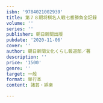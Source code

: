 ```yaml
---
isbn: '9784021002939'
title: 第７８期将棋名人戦七番勝負全記録
volume: ''
series: ''
publisher: 朝日新聞出版
pubdate: '2020-11-06'
cover: ''
author: 朝日新聞文化くらし報道部／著
description: ''
price: '1500'
genre: ''
target: 一般
format: 単行本
content: 諸芸・娯楽

---
```

